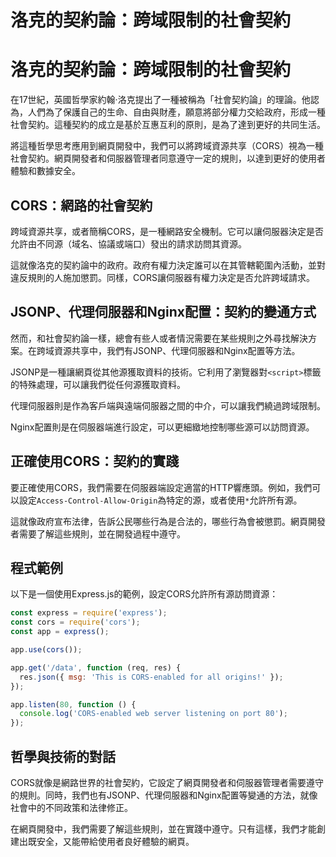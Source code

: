 # 洛克的契約論：跨域限制的社會契約

# 洛克的契約論：跨域限制的社會契約

在17世紀，英國哲學家約翰·洛克提出了一種被稱為「社會契約論」的理論。他認為，人們為了保護自己的生命、自由與財產，願意將部分權力交給政府，形成一種社會契約。這種契約的成立是基於互惠互利的原則，是為了達到更好的共同生活。

將這種哲學思考應用到網頁開發中，我們可以將跨域資源共享（CORS）視為一種社會契約。網頁開發者和伺服器管理者同意遵守一定的規則，以達到更好的使用者體驗和數據安全。

## CORS：網路的社會契約

跨域資源共享，或者簡稱CORS，是一種網路安全機制。它可以讓伺服器決定是否允許由不同源（域名、協議或端口）發出的請求訪問其資源。

這就像洛克的契約論中的政府。政府有權力決定誰可以在其管轄範圍內活動，並對違反規則的人施加懲罰。同樣，CORS讓伺服器有權力決定是否允許跨域請求。

## JSONP、代理伺服器和Nginx配置：契約的變通方式

然而，和社會契約論一樣，總會有些人或者情況需要在某些規則之外尋找解決方案。在跨域資源共享中，我們有JSONP、代理伺服器和Nginx配置等方法。

JSONP是一種讓網頁從其他源獲取資料的技術。它利用了瀏覽器對`<script>`標籤的特殊處理，可以讓我們從任何源獲取資料。

代理伺服器則是作為客戶端與遠端伺服器之間的中介，可以讓我們繞過跨域限制。

Nginx配置則是在伺服器端進行設定，可以更細緻地控制哪些源可以訪問資源。

## 正確使用CORS：契約的實踐

要正確使用CORS，我們需要在伺服器端設定適當的HTTP響應頭。例如，我們可以設定`Access-Control-Allow-Origin`為特定的源，或者使用`*`允許所有源。

這就像政府宣布法律，告訴公民哪些行為是合法的，哪些行為會被懲罰。網頁開發者需要了解這些規則，並在開發過程中遵守。

## 程式範例

以下是一個使用Express.js的範例，設定CORS允許所有源訪問資源：

```javascript
const express = require('express');
const cors = require('cors');
const app = express();

app.use(cors());

app.get('/data', function (req, res) {
  res.json({ msg: 'This is CORS-enabled for all origins!' });
});

app.listen(80, function () {
  console.log('CORS-enabled web server listening on port 80');
});
```

## 哲學與技術的對話

CORS就像是網路世界的社會契約，它設定了網頁開發者和伺服器管理者需要遵守的規則。同時，我們也有JSONP、代理伺服器和Nginx配置等變通的方法，就像社會中的不同政策和法律修正。

在網頁開發中，我們需要了解這些規則，並在實踐中遵守。只有這樣，我們才能創建出既安全，又能帶給使用者良好體驗的網頁。